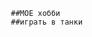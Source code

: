                                              ##МОЕ хобби
                                             ##играть в танки
